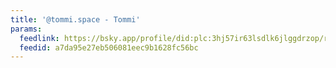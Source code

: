 ```yaml
---
title: '@tommi.space - Tommi'
params:
  feedlink: https://bsky.app/profile/did:plc:3hj57ir63lsdlk6jlggdrzop/rss
  feedid: a7da95e27eb506081eec9b1628fc56bc
---
```

